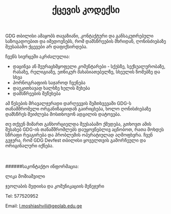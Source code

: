 ﻿---
layout: post
title: ქცევის კოდექსი
permalink: /cod/
isStaticPost: true
---

GDG თბილისი ამაყობს თავაზიანი, კონტაქტური და განსაკუთრებული საზოგადოებით და იმედოვნებს, რომ დამსწრეების მხრიდან, ღონისძიებაზე შეუსაბამო ქცევები არ დაფიქსირდება.

ჩვენს სივრცეში აკრძალულია:

* დაცინვა ან შეურაცხმყოფელი კომენტარები - სქესზე, სექსუალურობაზე, რასაზე, რელიგიაზე, ეთნიკურ მახასიათებელზე, სხეულის ზომებზე და სხვა
* პორნოგრაფიის საჯაროდ ჩვენება
* დაუკითხავად ხალხზე ხელის შეხება
* დამსწრეების შეწუხება

ამ წესების მრავალჯერადი დარღვევის შემთხვევაში GDG-ს თანამშრომელი ორგანიზაციიდან გაირიცხება, ხოლო ღონისძიებაზე დამსწრეს შეიძლება მოსთხოვონ ადგილის დატოვება.

თუ თქვენ მიმართ განხორციელდა შეუსაბამო ქმედება, გთხოვთ ამის შესახებ GDG-ის თანამშრომლებს დაუყოვნებლივ აცნობოთ, რათა მოხდეს სწრაფი რეაგირება და პრობლემის ოპერატიულად აღმოფხვრა. ჩვენ გვჯერა, რომ GDG Devfest თბილისი ყოველთვის გამორჩეული და ორიგინალური იქნება.<br/><br/><br/>




######საკონტაქტო ინფორმაცია:

ლიკა მოშიაშვილი

ჯეოლაბის მედიისა და კომუნიკაციის მენეჯერი

Tel: 577520952

Email: [l.moshiashvili@geolab.edu.ge](mailto:l.moshiashvili@geolab.edu.ge)


<img class="img-responsive feature-image" src="{{ site.baseurl }}/img/posts/cod.jpg" style="display:none">